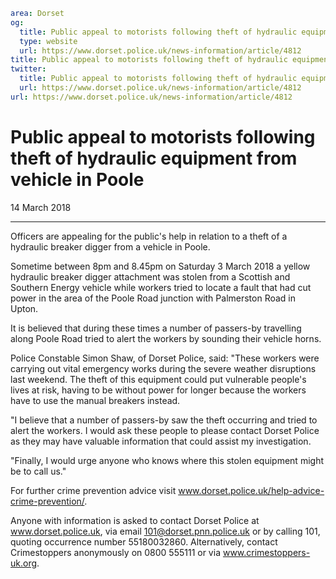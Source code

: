 ```yaml
area: Dorset
og:
  title: Public appeal to motorists following theft of hydraulic equipment from vehicle in Poole
  type: website
  url: https://www.dorset.police.uk/news-information/article/4812
title: Public appeal to motorists following theft of hydraulic equipment from vehicle in Poole |
twitter:
  title: Public appeal to motorists following theft of hydraulic equipment from vehicle in Poole
  url: https://www.dorset.police.uk/news-information/article/4812
url: https://www.dorset.police.uk/news-information/article/4812
```

# Public appeal to motorists following theft of hydraulic equipment from vehicle in Poole

14 March 2018

* * *

Officers are appealing for the public's help in relation to a theft of a hydraulic breaker digger from a vehicle in Poole.

Sometime between 8pm and 8.45pm on Saturday 3 March 2018 a yellow hydraulic breaker digger attachment was stolen from a Scottish and Southern Energy vehicle while workers tried to locate a fault that had cut power in the area of the Poole Road junction with Palmerston Road in Upton.

It is believed that during these times a number of passers-by travelling along Poole Road tried to alert the workers by sounding their vehicle horns.

Police Constable Simon Shaw, of Dorset Police, said: "These workers were carrying out vital emergency works during the severe weather disruptions last weekend. The theft of this equipment could put vulnerable people's lives at risk, having to be without power for longer because the workers have to use the manual breakers instead.

"I believe that a number of passers-by saw the theft occurring and tried to alert the workers. I would ask these people to please contact Dorset Police as they may have valuable information that could assist my investigation.

"Finally, I would urge anyone who knows where this stolen equipment might be to call us."

For further crime prevention advice visit www.dorset.police.uk/help-advice-crime-prevention/.

Anyone with information is asked to contact Dorset Police at www.dorset.police.uk, via email 101@dorset.pnn.police.uk or by calling 101, quoting occurrence number 55180032860. Alternatively, contact Crimestoppers anonymously on 0800 555111 or via www.crimestoppers-uk.org.
